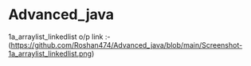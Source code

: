 # Advanced_java

1a_arraylist_linkedlist o/p link :-(https://github.com/Roshan474/Advanced_java/blob/main/Screenshot-1a_arraylist_linkedlist.png)
